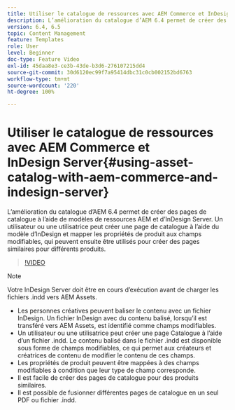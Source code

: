 ```yaml
---
title: Utiliser le catalogue de ressources avec AEM Commerce et InDesign Server
description: L’amélioration du catalogue d’AEM 6.4 permet de créer des pages de catalogue à l’aide de modèles de ressources AEM et d’InDesign Server.  Un utilisateur ou une utilisatrice peut créer une page de catalogue à l’aide du modèle d’InDesign et mapper les propriétés de produit aux champs modifiables, qui peuvent ensuite être utilisés pour créer des pages similaires pour différents produits.
version: 6.4, 6.5
topic: Content Management
feature: Templates
role: User
level: Beginner
doc-type: Feature Video
exl-id: 45daa8e3-ce3b-43de-b3d6-276107215dd4
source-git-commit: 30d6120ec99f7a95414dbc31c0cb002152bd6763
workflow-type: tm+mt
source-wordcount: '220'
ht-degree: 100%

---
```


# Utiliser le catalogue de ressources avec AEM Commerce et InDesign Server{#using-asset-catalog-with-aem-commerce-and-indesign-server}

L’amélioration du catalogue d’AEM 6.4 permet de créer des pages de catalogue à l’aide de modèles de ressources AEM et d’InDesign Server.  Un utilisateur ou une utilisatrice peut créer une page de catalogue à l’aide du modèle d’InDesign et mapper les propriétés de produit aux champs modifiables, qui peuvent ensuite être utilisés pour créer des pages similaires pour différents produits.

>[!VIDEO](https://video.tv.adobe.com/v/22540?quality=12&learn=on)

>[!NOTE]
>
>Votre InDesign Server doit être en cours d’exécution avant de charger les fichiers \.indd vers AEM Assets.

* Les personnes créatives peuvent baliser le contenu avec un fichier InDesign. Un fichier InDesign avec du contenu balisé, lorsqu’il est transféré vers AEM Assets, est identifié comme champs modifiables.
* Un utilisateur ou une utilisatrice peut créer une page Catalogue à l’aide d’un fichier \.indd. Le contenu balisé dans le fichier \.indd est disponible sous forme de champs modifiables, ce qui permet aux créateurs et créatrices de contenu de modifier le contenu de ces champs.
* Les propriétés de produit peuvent être mappées à des champs modifiables à condition que leur type de champ corresponde.
* Il est facile de créer des pages de catalogue pour des produits similaires.
* Il est possible de fusionner différentes pages de catalogue en un seul PDF ou fichier \.indd.
